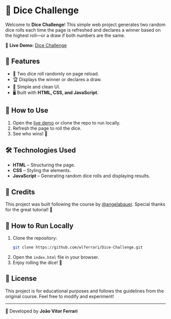 # 🎲 Dice Challenge

Welcome to **Dice Challenge**! This simple web project generates two random dice rolls each time the page is refreshed and declares a winner based on the highest roll—or a draw if both numbers are the same.

🔗 **Live Demo:** [Dice Challenge](https://wlferrari.github.io/Dice-Challenge/)

## 📌 Features
- 🎲 Two dice roll randomly on page reload.
- 🏆 Displays the winner or declares a draw.
- 🎨 Simple and clean UI.
- 🖥️ Built with **HTML, CSS, and JavaScript**.

## 🚀 How to Use
1. Open the [live demo](https://wlferrari.github.io/Dice-Challenge/) or clone the repo to run locally.
2. Refresh the page to roll the dice.
3. See who wins! 🏅

## 🛠️ Technologies Used
- **HTML** – Structuring the page.
- **CSS** – Styling the elements.
- **JavaScript** – Generating random dice rolls and displaying results.

## 📖 Credits
This project was built following the course by [@angelabauer](https://github.com/angelabauer). Special thanks for the great tutorial! 🙌

## 📂 How to Run Locally
1. Clone the repository:
   ```sh
   git clone https://github.com/wlferrari/Dice-Challenge.git
   ```
2. Open the `index.html` file in your browser.
3. Enjoy rolling the dice! 🎲

## 📜 License
This project is for educational purposes and follows the guidelines from the original course. Feel free to modify and experiment!

---
🔹 Developed by **João Vitor Ferrari**

